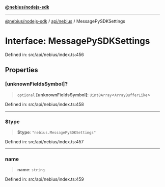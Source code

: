[**@nebius/nodejs-sdk**](../../../README.md)

---

[@nebius/nodejs-sdk](../../../README.md) / [api/nebius](../README.md) / MessagePySDKSettings

# Interface: MessagePySDKSettings

Defined in: src/api/nebius/index.ts:456

## Properties

### \[unknownFieldsSymbol\]?

> `optional` **\[unknownFieldsSymbol\]**: `Uint8Array`\<`ArrayBufferLike`\>

Defined in: src/api/nebius/index.ts:458

---

### $type

> **$type**: `"nebius.MessagePySDKSettings"`

Defined in: src/api/nebius/index.ts:457

---

### name

> **name**: `string`

Defined in: src/api/nebius/index.ts:459
